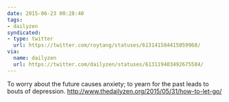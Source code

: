 ```yaml
---
date: 2015-06-23 00:28:40
tags:
- dailyzen
syndicated:
- type: twitter
  url: https://twitter.com/roytang/statuses/613141584415059968/
via:
  name: dailyzen
  url: https://twitter.com/dailyzen/statuses/613119403492675584/
---
```


To worry about the future causes anxiety; to yearn for the past leads to bouts of depression. http://www.thedailyzen.org/2015/05/31/how-to-let-go/